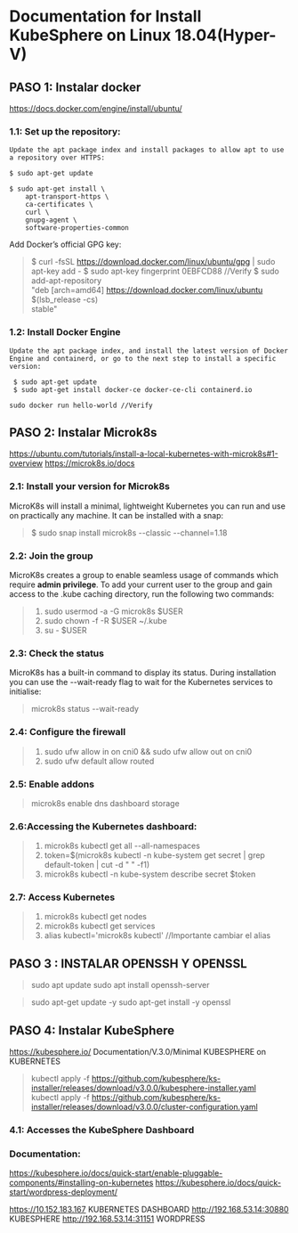 # Documentation for Install KubeSphere on Linux 18.04(Hyper-V)

## PASO 1: Instalar docker 
 https://docs.docker.com/engine/install/ubuntu/

### 1.1: Set up the repository:  

    Update the apt package index and install packages to allow apt to use a repository over HTTPS:

    $ sudo apt-get update

    $ sudo apt-get install \
        apt-transport-https \
        ca-certificates \
        curl \
        gnupg-agent \
        software-properties-common

 Add Docker’s official GPG key:

>$ curl -fsSL https://download.docker.com/linux/ubuntu/gpg | sudo apt-key add -
>$ sudo apt-key fingerprint 0EBFCD88    //Verify
>$ sudo add-apt-repository \
    "deb [arch=amd64] https://download.docker.com/linux/ubuntu \
    $(lsb_release -cs) \
    stable"

### 1.2: Install Docker Engine

    Update the apt package index, and install the latest version of Docker Engine and containerd, or go to the next step to install a specific version:

     $ sudo apt-get update
     $ sudo apt-get install docker-ce docker-ce-cli containerd.io
	 
	sudo docker run hello-world //Verify 
	 
## PASO 2: Instalar Microk8s   
https://ubuntu.com/tutorials/install-a-local-kubernetes-with-microk8s#1-overview
https://microk8s.io/docs

### 2.1: Install your version for Microk8s
MicroK8s will install a minimal, lightweight Kubernetes you can run and use on practically any machine. It can be installed with a snap:

>$ sudo snap install microk8s --classic --channel=1.18

### 2.2: Join the group

MicroK8s creates a group to enable seamless usage of commands which require **admin privilege**. To add your current user to the group and gain access to the .kube caching directory, run the following two commands:

>1. sudo usermod -a -G microk8s $USER
>2. sudo chown -f -R $USER ~/.kube
>3. su - $USER

### 2.3: Check the status

MicroK8s has a built-in command to display its status. During installation you can use the --wait-ready flag to wait for the Kubernetes services to initialise:

>  microk8s status --wait-ready


### 2.4: Configure the firewall

>1. sudo ufw allow in on cni0 && sudo ufw allow out on cni0
>2. sudo ufw default allow routed


### 2.5: Enable addons

>microk8s enable dns dashboard storage


### 2.6:Accessing the Kubernetes dashboard:

>1. microk8s kubectl get all --all-namespaces
>2. token=$(microk8s kubectl -n kube-system get secret | grep default-token | cut -d " " -f1)
>3. microk8s kubectl -n kube-system describe secret $token


### 2.7: Access Kubernetes

> 1. microk8s kubectl get nodes
> 2. microk8s kubectl get services
> 3. alias kubectl='microk8s kubectl'     //Importante cambiar el alias 

## PASO 3 : INSTALAR OPENSSH Y OPENSSL

>sudo apt update
>sudo apt install openssh-server

>sudo apt-get update -y
>sudo apt-get install -y openssl

## PASO 4: Instalar  KubeSphere   
https://kubesphere.io/   Documentation/V.3.0/Minimal KUBESPHERE on KUBERNETES

>kubectl apply -f https://github.com/kubesphere/ks-installer/releases/download/v3.0.0/kubesphere-installer.yaml   
>kubectl apply -f https://github.com/kubesphere/ks-installer/releases/download/v3.0.0/cluster-configuration.yaml

### 4.1: Accesses the KubeSphere Dashboard


### Documentation:

https://kubesphere.io/docs/quick-start/enable-pluggable-components/#installing-on-kubernetes
https://kubesphere.io/docs/quick-start/wordpress-deployment/

https://10.152.183.167  KUBERNETES DASHBOARD
http://192.168.53.14:30880 KUBESPHERE
http://192.168.53.14:31151 WORDPRESS
